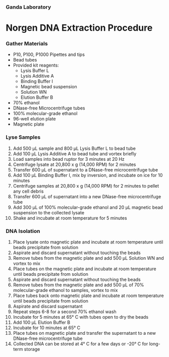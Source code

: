 ### Ganda Laboratory
# Norgen DNA Extraction Procedure
### Gather Materials
* P10, P100, P1000 Pipettes and tips
* Bead tubes
* Provided kit reagents:
    * Lysis Buffer L
    * Lysis Additive A
    * Binding Buffer I
    * Magnetic bead suspension
    * Solution WN
    * Elution Buffer B
* 70% ethanol
* DNase-free Microcentrifuge tubes
* 100% molecular-grade ethanol
* 96-well elution plate
* Magnetic plate
### Lyse Samples
1.  Add 500 µL sample and 800 µL Lysis Buffer L to bead tube
2.  Add 100 µL Lysis Additive A to bead tube and vortex briefly
3.  Load samples into bead ruptor for 3 minutes at 20 Hz
4.  Centrifuge lysate at 20,800 x g (14,000 RPM) for 2 minutes
5.  Transfer 600 µL of supernatant to a DNase-free microcentrifuge tube
6.  Add 100 µL Binding Buffer I, mix by inversion, and incubate on ice for 10 minutes
7.  Centrifuge samples at 20,800 x g (14,000 RPM) for 2 minutes to pellet any cell debris
8.  Transfer 600 µL of supernatant into a new DNase-free microcentrifuge tube
9.  Add 300 µL of 100% molecular-grade ethanol and 20 µL magnetic bead suspension to the collected lysate
10.  Shake and incubate at room temperature for 5 minutes
### DNA Isolation
1. Place lysate onto magnetic plate and incubate at room temperature until beads precipitate from solution
2. Aspirate and discard supernatant without touching the beads
3. Remove tubes from the magnetic plate and add 500 µL Solution WN and vortex to mix
4. Place tubes on the magnetic plate and incubate at room temperature until beads precipitate from solution
5. Aspirate and discard supernatant without touching the beads
6. Remove tubes from the magnetic plate and add 500 µL of 70% molecular-grade ethanol to samples, vortex to mix
7. Place tubes back onto magnetic plate and incubate at room temperature until beads precipitate from solution
8. Aspirate and discard supernatant
9. Repeat steps 6-8 for a second 70% ethanol wash
10. Incubate for 5 minutes at 65° C with tubes open to dry the beads
11. Add 100 µL Elution Buffer B
12. Incubate for 10 minutes at 65° C
13. Place tubes on magnetic plate and transfer the supernatant to a new DNase-free microcentrifuge tube
14. Collected DNA can be stored at 4° C for a few days or -20° C for long-term storage
